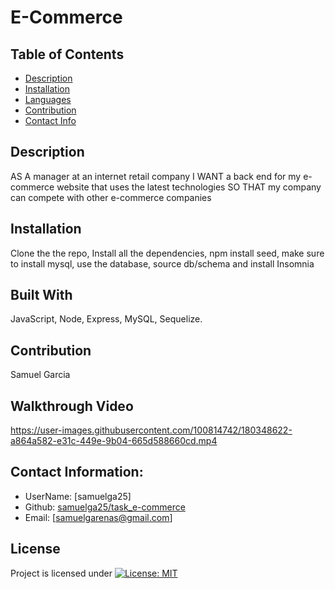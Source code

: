 # E-Commerce

  ## Table of Contents
  - [Description](#description)
  - [Installation](#installation)
  - [Languages](#languages)
  - [Contribution](#contribution)
  - [Contact Info](#contact-info)

  ## Description
  AS A manager at an internet retail company I WANT a back end for my e-commerce website that uses the latest technologies SO THAT my company can compete with other e-commerce companies
  ## Installation
  Clone the the repo, Install all the dependencies, npm install seed, make sure to install mysql, use the database, source db/schema and install Insomnia
  ## Built With
  JavaScript, Node, Express, MySQL, Sequelize.
  ## Contribution 
  Samuel Garcia

  ## Walkthrough Video
  https://user-images.githubusercontent.com/100814742/180348622-a864a582-e31c-449e-9b04-665d588660cd.mp4



  ## Contact Information:
  - UserName: [samuelga25]
  - Github: [samuelga25/task_e-commerce](https://github.com/samuelga25/task_e-commerce)
  - Email: [samuelgarenas@gmail.com]

  ## License
  Project is licensed under
  [![License: MIT](https://img.shields.io/badge/License-MIT-yellow.svg)](https://opensource.org/licenses/MIT)

